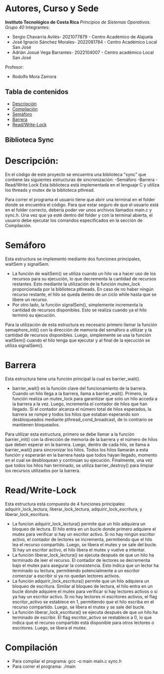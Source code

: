 # Autores, Curso y Sede
**Instituto Tecnológico de Costa Rica**
*Principios de Sistemas Operativos. Grupo 40*
Integrantes:
*    Sergio Chavarría Avilés- 2021077879 - Centro Académico de Alajuela
*    José Ignacio Sánchez Morales- 2022081784 - Centro Académico Local San José
*    Adrián Josué Vega Barrantes- 2022104007 - Centro académico Local San José

Profesor:
*    Rodolfo Mora Zamora 
    
## Tabla de contenidos
- [Descripción](#Descripción)
- [Compilación](#Compilación)
- [Semáforo](#Semáforo)
- [Barrera](#Barrera)
- [Read/Write-Lock](#Read/Write-Lock)

## Biblioteca Sync
# Descripción:
En el código de este proyecto se encuentra una biblioteca "sync" que contiene las siguientes estructuras de sincronización:
-Semáforo
-Barrera
-Read/Write Lock
Esta biblioteca está implementada en el lenguaje C y utiliza los threads y mutex de la biblioteca pthread.

Para correr el programa el usuario tiene que abrir una terminal en
el folder donde se encuentra el código. Para que estar seguro de que
el usuario está en el folder correcto, debería poder ver unos archivos
llamados main.c y sync.h. 
Una vez que ya esté dentro del folder y con la terminal abierta, 
el usuario debe ejecutar los comandos especificados en la sección de Compilación.

# Semáforo
Esta estructura se implementó mediante dos funciones principales, waitSem y signalSem.
* La función de waitSem() se utiliza cuando un hilo va a hacer uso de los recursos para 
su ejecución, lo que decrementa la cantidad de recursos restantes. Esto mediante la utilización
de la función mutex_lock proporcionada por la biblioteca pthreads. En caso de no haber
ningún recurso restante, el hilo se queda dentro de un ciclo while hasta que se libere 
un recurso. 
* Por otro lado, la función signalSem(), simplemente incrementa la cantidad de
recursos disponibles. Esto se realiza cuando ya el hilo terminó su ejecución.

Para la utilización de esta estructura es necesario primero llamar la función semaphore_init()
con la dirección de memoria del semáforo a utilizar y la cantidad de recursos disponibles. Luego,
simplemente se usa la función waitSem() cuando el hilo tenga que ejecutar y al final de la ejecución
se utiliza signalSem().

# Barrera

Esta estructura tiene una función principal la cual es barrier_wait().
* barrier_wait() es la función clave del funcionamiento de la barrera. Cuando un hilo llega a la barrera, llama a
barrier_wait(). Primero, la función realiza un mutex_lock para garantizar que solo un hilo acceda a la
barrera a la vez. Luego, incrementa el contador de hilos que han llegado. Si el contador alcanza el número
total de hilos esperados, la barrera se rompe y todos los hilos que estaban esperando son desbloqueados
mediante pthread_cond_broadcast, de lo contrario se mantienen bloqueados.

Para utilizar esta estructura, primero se debe llamar a la función barrier_init() con la dirección de memoria 
de la barrera y el número de hilos que deben esperar en la barrera. Luego, dentro de cada hilo, se llama a 
barrier_wait() para sincronizar los hilos. Todos los hilos llamarán a esta función y esperarán en la barrera 
hasta que todos hayan llegado, momento en el cual se desbloquean y continúan su ejecución. Finalmente, una vez 
que todos los hilos han terminado, se utiliza barrier_destroy() para limpiar los recursos utilizados por la barrera.

# Read/Write-Lock

Esta estructura está compuesta de 4 funciones principales: adquirir_lock_lectura, liberar_lock_lectura, 
adquirir_lock_escritura, y liberar_lock_escritura.
* La funcion adquirir_lock_lectura() permite que un hilo adquiera un bloqueo de lectura. El hilo entra en un bucle
donde primero adquiere el mutex para verificar si hay un escritor activo. Si no hay ningún escritor activo, el
contador de lectores se incrementa, permitiendo que el hilo lea el recurso compartido. Luego, se libera el mutex
y se sale del bucle. Si hay un escritor activo, el hilo libera el mutex y vuelve a intentar.
* La función liberar_lock_lectura() se ejecuta después de que un hilo ha terminado de leer el recurso. El contador
de lectores se decrementa bajo el mutex para asegurar la consistencia. Esto indica que un lector ha terminado su
lectura, permitiendo potencialmente a un escritor comenzar a escribir si ya no quedan lectores activos.
* La función adquirir_lock_escritura() permite que un hilo adquiera un bloqueo de escritura. Similar al bloqueo de
lectura, el hilo entra en un bucle donde adquiere el mutex para verificar si hay lectores activos o si ya hay un
escritor activo. Si no hay lectores ni escritores activos, el flag escritor_activo se establece en 1, permitiendo
que el hilo escriba en el recurso compartido. Luego, se libera el mutex y se sale del bucle.
* La función liberar_lock_escritura() se ejecuta después de que un hilo ha terminado de escribir. El flag
escritor_activo se restablece a 0, lo que indica que el recurso compartido está disponible para otros lectores
o escritores. Luego, se libera el mutex.


# Compilación
* Para compilar el programa:
gcc -o main main.c sync.h
* Para correr el programa:
./main

